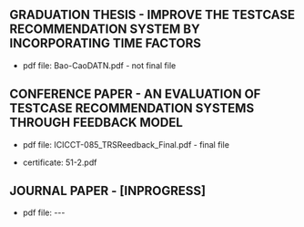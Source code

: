 ## GRADUATION THESIS - IMPROVE THE TESTCASE RECOMMENDATION SYSTEM BY INCORPORATING TIME FACTORS

- pdf file: Bao-CaoDATN.pdf - not final file

## CONFERENCE PAPER - AN EVALUATION OF TESTCASE RECOMMENDATION SYSTEMS THROUGH FEEDBACK MODEL

- pdf file: ICICCT-085_TRSReedback_Final.pdf - final file

- certificate: 51-2.pdf

## JOURNAL PAPER - [INPROGRESS]

- pdf file: ---
